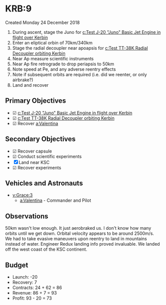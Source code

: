 # KRB:9
Created Monday 24 December 2018


1. During ascent, stage the Juno for [c:Test J-20 "Juno" Basic Jet Engine in flight over Kerbin](../../c/Test_J-20_Juno_Basic_Jet_Engine_in_flight_over_Kerbin.markdown)
2. Enter an eliptical orbin of 70km/340km
3. Stage the radial decoupler near apoapsis for [c:Test TT-38K Radial Decoupler orbiting Kerbin](../../c/Test_TT-38K_Radial_Decoupler_orbiting_Kerbin.markdown)
4. Near Ap measure scientific instruments
5. Near Ap fire retrograde to drop periapsis to 50km
6. Note speed at Pe, and any adverse reentry effects
7. Note if subsequent orbits are required (i.e. did we reenter, or only airbrake?)
8. Land and recover


Primary Objectives
------------------

* ☑ [c:Test J-20 "Juno" Basic Jet Engine in flight over Kerbin](../../c/Test_J-20_Juno_Basic_Jet_Engine_in_flight_over_Kerbin.markdown)
* ☑ [c:Test TT-38K Radial Decoupler orbiting Kerbin](../../c/Test_TT-38K_Radial_Decoupler_orbiting_Kerbin.markdown)
* ☑ Recover [a:Valentina](../../a/Valentina.markdown)


Secondary Objectives
--------------------

* ☑ Recover capsule
* ☑ Conduct scientific experiments
* ☒ Land near KSC
* ☑ Recover experiments


Vehicles and Astronauts
-----------------------

* [v:Grace:3](../../v/Grace/3.markdown)
	* [a:Valentina](../../a/Valentina.markdown) - Commander and Pilot


Observations
------------
50km wasn't low enough. It just aerobraked us. I don't know how many orbits until we get down. Orbital velocity appears to be around 2500m/s. We had to take evasive maneuvers upon reentry to land in mountains instead of water. Engineer Redux landing info proved invaluable. We landed off the west coast of the KSC continent. 

Budget
------

* Launch: -20
* Recovery: 7
* Contracts: 24 + 62 = 86
* Revenue: 86 + 7 = 93
* Profit: 93 - 20 = 73


